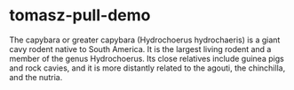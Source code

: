 # tomasz-pull-demo

The capybara or greater capybara (Hydrochoerus hydrochaeris) is a giant cavy rodent native to South America.
It is the largest living rodent and a member of the genus Hydrochoerus.
Its close relatives include guinea pigs and rock cavies, and it is more distantly related to the agouti, the chinchilla, and the nutria.
